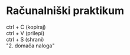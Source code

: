 # Računalniški praktikum
ctrl + C (kopiraj)  
ctrl + V (prilepi)  
ctrl + S (shrani)  
"2. domača naloga"